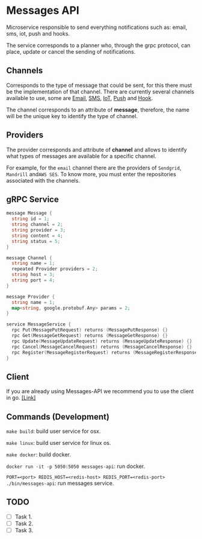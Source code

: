 # Messages API

Microservice responsible to send everything notifications such as: email, sms, iot, push and hooks.

The service corresponds to a planner who, through the grpc protocol, can place, update or cancel the sending of notifications.

## Channels

Corresponds to the type of message that could be sent, for this there must be the implementation of that channel. There are currently several channels available to use, some are [Email](https://github.com/microapis/messages-email-api), [SMS](https://github.com/microapis/messages-sms-api), [IoT](https://github.com/microapis/messages-iot-api), [Push](https://github.com/microapis/messages-push-api) and [Hook](https://github.com/microapis/messages-hook-api).

The channel corresponds to an attribute of **message**, therefore, the name will be the unique key to identify the type of channel.

## Providers

The provider corresponds and attribute of **channel** and allows to identify what types of messages are available for a specific channel.

For example, for the `email` channel there are the providers of `Sendgrid`, `Mandrill` and`AWS SES`. To know more, you must enter the repositories associated with the channels.

## gRPC Service

```go
message Message {
  string id = 1;
  string channel = 2;
  string provider = 3;
  string content = 4;
  string status = 5;
}

message Channel {
  string name = 1;
  repeated Provider providers = 2;
  string host = 3;
  string port = 4;
}

message Provider {
  string name = 1;
  map<string, google.protobuf.Any> params = 2;
}

service MessageService {
  rpc Put(MessagePutRequest) returns (MessagePutResponse) {}
  rpc Get(MessageGetRequest) returns (MessageGetResponse) {}
  rpc Update(MessageUpdateRequest) returns (MessageUpdateResponse) {}
  rpc Cancel(MessageCancelRequest) returns (MessageCancelResponse) {}
  rpc Register(MessageRegisterRequest) returns (MessageRegisterResponse) {}
}
```

## Client

If you are already using Messages-API we recommend you to use the client in go. [[Link]](https://github.com/microapis/clients-go)

## Commands (Development)

`make build`: build user service for osx.

`make linux`: build user service for linux os.

`make docker`: build docker.

`docker run -it -p 5050:5050 messages-api`: run docker.

`PORT=<port> REDIS_HOST=<redis-host> REDIS_PORT=<redis-port> ./bin/messages-api`: run messages service.

## TODO

- [ ] Task 1.
- [ ] Task 2.
- [ ] Task 3.
